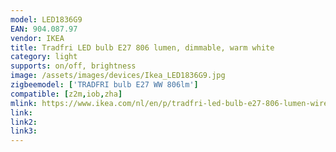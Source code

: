 ```yaml
---
model: LED1836G9
EAN: 904.087.97
vendor: IKEA
title: Tradfri LED bulb E27 806 lumen, dimmable, warm white
category: light
supports: on/off, brightness
image: /assets/images/devices/Ikea_LED1836G9.jpg
zigbeemodel: ['TRADFRI bulb E27 WW 806lm']
compatible: [z2m,iob,zha]
mlink: https://www.ikea.com/nl/en/p/tradfri-led-bulb-e27-806-lumen-wireless-dimmable-warm-white-opal-white-90408797/
link: 
link2: 
link3: 
---
```

